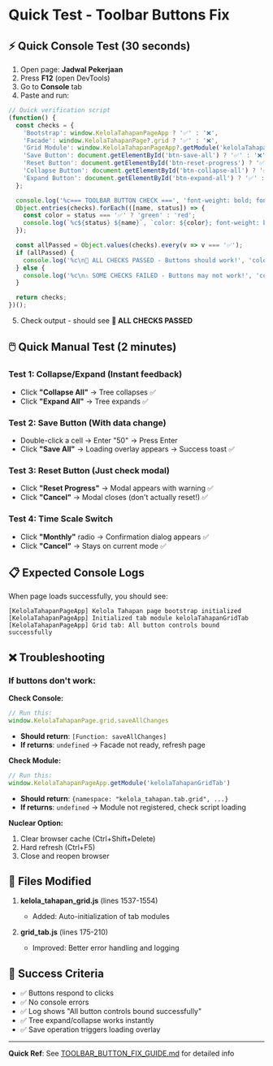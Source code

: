 # Quick Test - Toolbar Buttons Fix

## ⚡ Quick Console Test (30 seconds)

1. Open page: **Jadwal Pekerjaan**
2. Press **F12** (open DevTools)
3. Go to **Console** tab
4. Paste and run:

```javascript
// Quick verification script
(function() {
  const checks = {
    'Bootstrap': window.KelolaTahapanPageApp ? '✅' : '❌',
    'Facade': window.KelolaTahapanPage?.grid ? '✅' : '❌',
    'Grid Module': window.KelolaTahapanPageApp?.getModule('kelolaTahapanGridTab') ? '✅' : '❌',
    'Save Button': document.getElementById('btn-save-all') ? '✅' : '❌',
    'Reset Button': document.getElementById('btn-reset-progress') ? '✅' : '❌',
    'Collapse Button': document.getElementById('btn-collapse-all') ? '✅' : '❌',
    'Expand Button': document.getElementById('btn-expand-all') ? '✅' : '❌'
  };

  console.log('%c=== TOOLBAR BUTTON CHECK ===', 'font-weight: bold; font-size: 14px;');
  Object.entries(checks).forEach(([name, status]) => {
    const color = status === '✅' ? 'green' : 'red';
    console.log(`%c${status} ${name}`, `color: ${color}; font-weight: bold;`);
  });

  const allPassed = Object.values(checks).every(v => v === '✅');
  if (allPassed) {
    console.log('%c\n🎉 ALL CHECKS PASSED - Buttons should work!', 'color: green; font-weight: bold; font-size: 16px;');
  } else {
    console.log('%c\n⚠️ SOME CHECKS FAILED - Buttons may not work!', 'color: red; font-weight: bold; font-size: 16px;');
  }

  return checks;
})();
```

5. Check output - should see **🎉 ALL CHECKS PASSED**

## 🖱️ Quick Manual Test (2 minutes)

### Test 1: Collapse/Expand (Instant feedback)
- Click **"Collapse All"** → Tree collapses ✅
- Click **"Expand All"** → Tree expands ✅

### Test 2: Save Button (With data change)
- Double-click a cell → Enter "50" → Press Enter
- Click **"Save All"** → Loading overlay appears → Success toast ✅

### Test 3: Reset Button (Just check modal)
- Click **"Reset Progress"** → Modal appears with warning ✅
- Click **"Cancel"** → Modal closes (don't actually reset!) ✅

### Test 4: Time Scale Switch
- Click **"Monthly"** radio → Confirmation dialog appears ✅
- Click **"Cancel"** → Stays on current mode ✅

## 📋 Expected Console Logs

When page loads successfully, you should see:

```
[KelolaTahapanPageApp] Kelola Tahapan page bootstrap initialized
[KelolaTahapanPageApp] Initialized tab module kelolaTahapanGridTab
[KelolaTahapanPageApp] Grid tab: All button controls bound successfully
```

## ❌ Troubleshooting

### If buttons don't work:

**Check Console:**
```javascript
// Run this:
window.KelolaTahapanPage.grid.saveAllChanges
```
- **Should return**: `[Function: saveAllChanges]`
- **If returns**: `undefined` → Facade not ready, refresh page

**Check Module:**
```javascript
// Run this:
window.KelolaTahapanPageApp.getModule('kelolaTahapanGridTab')
```
- **Should return**: `{namespace: "kelola_tahapan.tab.grid", ...}`
- **If returns**: `undefined` → Module not registered, check script loading

**Nuclear Option:**
1. Clear browser cache (Ctrl+Shift+Delete)
2. Hard refresh (Ctrl+F5)
3. Close and reopen browser

## 📝 Files Modified

1. **kelola_tahapan_grid.js** (lines 1537-1554)
   - Added: Auto-initialization of tab modules

2. **grid_tab.js** (lines 175-210)
   - Improved: Better error handling and logging

## 🎯 Success Criteria

- ✅ Buttons respond to clicks
- ✅ No console errors
- ✅ Log shows "All button controls bound successfully"
- ✅ Tree expand/collapse works instantly
- ✅ Save operation triggers loading overlay

---

**Quick Ref**: See [TOOLBAR_BUTTON_FIX_GUIDE.md](./TOOLBAR_BUTTON_FIX_GUIDE.md) for detailed info
